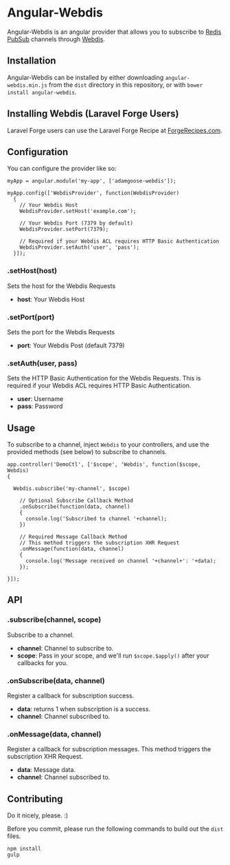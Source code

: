 # Angular-Webdis

Angular-Webdis is an angular provider that allows you to subscribe to [Redis](http://redis.io/) [PubSub](http://redis.io/topics/pubsub) channels through [Webdis](http://webd.is/).

## Installation

Angular-Webdis can be installed by either downloading `angular-webdis.min.js` from the `dist` directory in this repository, or with `bower install angular-webdis`.

## Installing Webdis (Laravel Forge Users)

Laravel Forge users can use the Laravel Forge Recipe at [ForgeRecipes.com](http://forgerecipes.com/recipes/22).

## Configuration

You can configure the provider like so:

    myApp = angular.module('my-app', ['adamgoose-webdis']);

    myApp.config(['WebdisProvider', function(WebdisProvider)
      {
        // Your Webdis Host
        WebdisProvider.setHost('example.com');

        // Your Webdis Port (7379 by default)
        WebdisProvider.setPort(7379);

        // Required if your Webdis ACL requires HTTP Basic Authentication
        WebdisProvider.setAuth('user', 'pass');
      }]);

### .setHost(host)

Sets the host for the Webdis Requests

- **host**: Your Webdis Host

### .setPort(port)

Sets the port for the Webdis Requests

- **port**: Your Webdis Post (default 7379)

### .setAuth(user, pass)

Sets the HTTP Basic Authentication for the Webdis Requests. This is required if your Webdis ACL requires HTTP Basic Authentication.

- **user**: Username
- **pass**: Password

## Usage

To subscribe to a channel, inject `Webdis` to your controllers, and use the provided methods (see below) to subscribe to channels.

    app.controller('DemoCtl', ['$scope', 'Webdis', function($scope, Webdis)
    {

      Webdis.subscribe('my-channel', $scope)

        // Optional Subscribe Callback Method
        .onSubscribe(function(data, channel)
        {
          console.log('Subscribed to channel '+channel);
        })

        // Required Message Callback Method
        // This method triggers the subscription XHR Request
        .onMessage(function(data, channel)
        {
          console.log('Message received on channel '+channel+': '+data);
        });

    }]);

## API

### .subscribe(channel, scope)

Subscribe to a channel.

- **channel**: Channel to subscribe to.
- **scope**: Pass in your scope, and we'll run `$scope.$apply()` after your callbacks for you.

### .onSubscribe(data, channel)

Register a callback for subscription success.

- **data**: returns 1 when subscription is a success.
- **channel**: Channel subscribed to.

### .onMessage(data, channel)

Register a callback for subscription messages. This method triggers the subscription XHR Request.

- **data**: Message data.
- **channel**: Channel subscribed to.

## Contributing

Do it nicely, please. :)

Before you commit, please run the following commands to build out the `dist` files.

    npm install
    gulp
